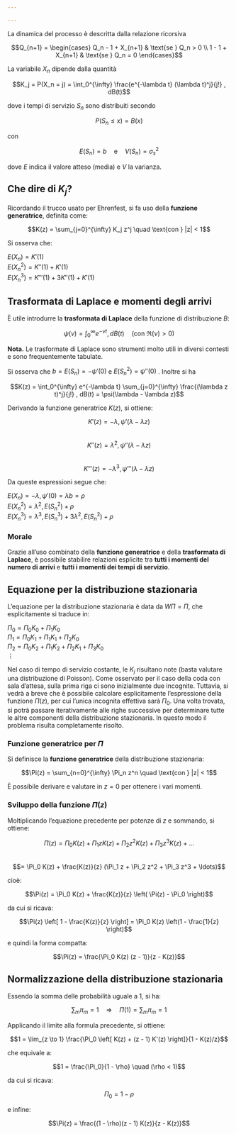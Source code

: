 ```yaml
---

---
```

La dinamica del processo è descritta dalla relazione ricorsiva

$$Q_{n+1} = \begin{cases} Q_n - 1 + X_{n+1} & \text{se } Q_n > 0 \\ 1 - 1 + X_{n+1} & \text{se } Q_n = 0 \end{cases}$$

La variabile $X_n$ dipende dalla quantità

$$K_j = P(X_n = j) = \int_0^{\infty} \frac{e^{-\lambda t} (\lambda t)^j}{j!} , dB(t)$$

dove i tempi di servizio $S_n$ sono distribuiti secondo

$$P(S_n \leq x) = B(x)$$

con

$$E(S_n) = b \quad \text{e} \quad V(S_n) = \sigma_s^2$$

dove $E$ indica il valore atteso (media) e $V$ la varianza.

## Che dire di $K_j$?

Ricordando il trucco usato per Ehrenfest, si fa uso della **funzione generatrice**, definita come:

$$K(z) = \sum_{j=0}^{\infty} K_j z^j \quad \text{con } |z| < 1$$

Si osserva che:

$E(X_n) = K'(1)$  
$E(X_n^2) = K''(1) + K'(1)$  
$E(X_n^3) = K'''(1) + 3K''(1) + K'(1)$

## Trasformata di Laplace e momenti degli arrivi

È utile introdurre la **trasformata di Laplace** della funzione di distribuzione $B$:

$$\psi(\nu) = \int_0^{\infty} e^{-\nu t} , dB(t) \quad \text{(con } \Re(\nu) > 0)$$

**Nota.** Le trasformate di Laplace sono strumenti molto utili in diversi contesti e sono frequentemente tabulate.

Si osserva che $b = E(S_n) = -\psi'(0)$ e $E(S_n^2) = \psi''(0)$ . Inoltre si ha

$$K(z) = \int_0^{\infty} e^{-\lambda t} \sum_{j=0}^{\infty} \frac{(\lambda z t)^j}{j!} , dB(t) = \psi(\lambda - \lambda z)$$

Derivando la funzione generatrice $K(z)$, si ottiene:

$$K'(z) = -\lambda , \psi'(\lambda - \lambda z)$$  
$$K''(z) = \lambda^2 , \psi''(\lambda - \lambda z)$$  
$$K'''(z) = -\lambda^3 , \psi'''(\lambda - \lambda z)$$

Da queste espressioni segue che:

$E(X_n) = -\lambda , \psi'(0) = \lambda b = \rho$  
$E(X_n^2) = \lambda^2 , E(S_n^2) + \rho$  
$E(X_n^3) = \lambda^3 , E(S_n^3) + 3 \lambda^2 , E(S_n^2) + \rho$

### Morale

Grazie all’uso combinato della **funzione generatrice** e della **trasformata di Laplace**, è possibile stabilire relazioni esplicite tra **tutti i momenti del numero di arrivi** e **tutti i momenti dei tempi di servizio**.

## Equazione per la distribuzione stazionaria

L’equazione per la distribuzione stazionaria è data da $W \Pi = \Pi$, che esplicitamente si traduce in:

$\Pi_0 = \Pi_0 K_0 + \Pi_1 K_0$  
$\Pi_1 = \Pi_0 K_1 + \Pi_1 K_1 + \Pi_2 K_0$  
$\Pi_2 = \Pi_0 K_2 + \Pi_1 K_2 + \Pi_2 K_1 + \Pi_3 K_0$  
$\vdots$

Nel caso di tempo di servizio costante, le $K_j$ risultano note (basta valutare una distribuzione di Poisson). Come osservato per il caso della coda con sala d’attesa, sulla prima riga ci sono inizialmente due incognite. Tuttavia, si vedrà a breve che è possibile calcolare esplicitamente l’espressione della funzione $\Pi(z)$, per cui l’unica incognita effettiva sarà $\Pi_0$. Una volta trovata, si potrà passare iterativamente alle righe successive per determinare tutte le altre componenti della distribuzione stazionaria. In questo modo il problema risulta completamente risolto.

### Funzione generatrice per $\Pi$

Si definisce la **funzione generatrice** della distribuzione stazionaria:

$$\Pi(z) = \sum_{n=0}^{\infty} \Pi_n z^n \quad \text{con } |z| < 1$$

È possibile derivare e valutare in $z = 0$ per ottenere i vari momenti.

### Sviluppo della funzione $\Pi(z)$

Moltiplicando l’equazione precedente per potenze di $z$ e sommando, si ottiene:

$$\Pi(z) = \Pi_0 K(z) + \Pi_1 z K(z) + \Pi_2 z^2 K(z) + \Pi_3 z^3 K(z) + \ldots$$  
$$= \Pi_0 K(z) + \frac{K(z)}{z} (\Pi_1 z + \Pi_2 z^2 + \Pi_3 z^3 + \ldots)$$

cioè:

$$\Pi(z) = \Pi_0 K(z) + \frac{K(z)}{z} \left( \Pi(z) - \Pi_0 \right)$$

da cui si ricava:

$$\Pi(z) \left[ 1 - \frac{K(z)}{z} \right] = \Pi_0 K(z) \left(1 - \frac{1}{z} \right)$$

e quindi la forma compatta:

$$\Pi(z) = \frac{\Pi_0 K(z) (z - 1)}{z - K(z)}$$

## Normalizzazione della distribuzione stazionaria

Essendo la somma delle probabilità uguale a $1$, si ha:

$$\sum_m \pi_m = 1 \quad \Rightarrow \quad \Pi(1) = \sum_m \pi_m = 1$$

Applicando il limite alla formula precedente, si ottiene:

$$1 = \lim_{z \to 1} \frac{\Pi_0 \left[ K(z) + (z - 1) K'(z) \right]}{1 - K(z)/z}$$

che equivale a:

$$1 = \frac{\Pi_0}{1 - \rho} \quad (\rho < 1)$$

da cui si ricava:

$$\Pi_0 = 1 - \rho$$

e infine:

$$\Pi(z) = \frac{(1 - \rho)(z - 1) K(z)}{z - K(z)}$$
